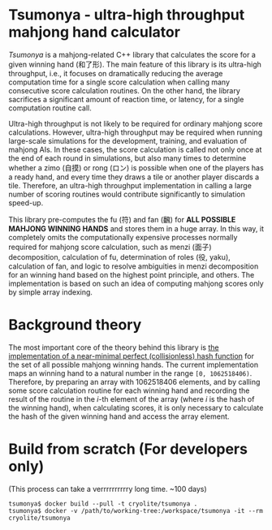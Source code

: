# Tsumonya - ultra-high throughput mahjong hand calculator

*Tsumonya* is a mahjong-related C++ library that calculates the score for a given winning hand (和了形). The main feature of this library is its ultra-high throughput, i.e., it focuses on dramatically reducing the average computation time for a single score calculation when calling many consecutive score calculation routines. On the other hand, the library sacrifices a significant amount of reaction time, or latency, for a single computation routine call.

Ultra-high throughput is not likely to be required for ordinary mahjong score calculations. However, ultra-high throughput may be required when running large-scale simulations for the development, training, and evaluation of mahjong AIs. In these cases, the score calculation is called not only once at the end of each round in simulations, but also many times to determine whether a zimo (自摸) or rong (ロン) is possible when one of the players has a ready hand, and every time they draws a tile or another player discards a tile. Therefore, an ultra-high throughput implementation in calling a large number of scoring routines would contribute significantly to simulation speed-up.

This library pre-computes the fu (符) and fan (飜) for **ALL POSSIBLE MAHJONG WINNING HANDS** and stores them in a huge array. In this way, it completely omits the computationally expensive processes normally required for mahjong score calculation, such as menzi (面子) decomposition, calculation of fu, determination of roles (役, yaku), calculation of fan, and logic to resolve ambiguities in menzi decomposition for an winning hand based on the highest point principle, and others. The implementation is based on such an idea of computing mahjong scores only by simple array indexing.

# Background theory

The most important core of the theory behind this library is [the implementation of a near-minimal perfect (collisionless) hash function](https://github.com/Cryolite/tsumonya/blob/master/tsumonya/hule_indexer.hpp) for the set of all possible mahjong winning hands. The current implementation maps an winning hand to a natural number in the range `[0, 1062518406)`. Therefore, by preparing an array with 1062518406 elements, and by calling some score calculation routine for each winning hand and recording the result of the routine in the *i*-th element of the array (where *i* is the hash of the winning hand), when calculating scores, it is only necessary to calculate the hash of the given winning hand and access the array element.

# Build from scratch (For developers only)

(This process can take a verrrrrrrrrry long time. ~100 days)

```
tsumonya$ docker build --pull -t cryolite/tsumonya .
tsumonya$ docker -v /path/to/working-tree:/workspace/tsumonya -it --rm cryolite/tsumonya
```
